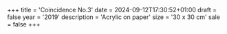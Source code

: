 +++
title = 'Coincidence No.3'
date = 2024-09-12T17:30:52+01:00
draft = false
year = '2019'
description = 'Acrylic on paper'
size = '30 x 30 cm'
sale = false
+++
